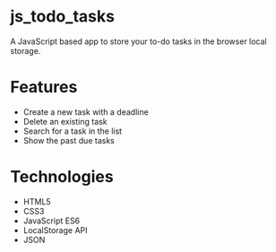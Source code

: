 # js_todo_tasks
A JavaScript based app to store your to-do tasks in the browser local storage.


<h1>Features</h1>
<ul>
  <li>Create a new task with a deadline</li>
  <li>Delete an existing task</li>
  <li>Search for a task in the list</li>
  <li>Show the past due tasks</li>
</ul>

<h1>Technologies</h1>
<ul>
  <li>HTML5</li>
  <li>CSS3</li>
  <li>JavaScript ES6</li>
  <li>LocalStorage API</li>
  <li>JSON</li>
</ul>
